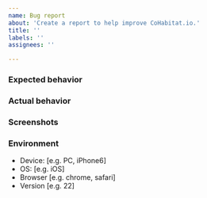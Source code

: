 ```yaml
---
name: Bug report
about: 'Create a report to help improve CoHabitat.io.'
title: ''
labels: ''
assignees: ''

---
```


<!-- **This issue tracker is a tool to address bugs in CoHabitat.io (Frontend & API)
Please use forum.cohabitat.io for general questions and help requests.** -->

### Expected behavior
<!-- Tell us what should happen. -->

### Actual behavior
<!-- Tell us what happens instead. -->

### Screenshots
<!-- If applicable, add screenshots to help explain your problem. -->

<!--  (if applicable) -->
### Environment
 - Device: [e.g. PC, iPhone6]
 - OS: [e.g. iOS]
 - Browser [e.g. chrome, safari]
 - Version [e.g. 22]
